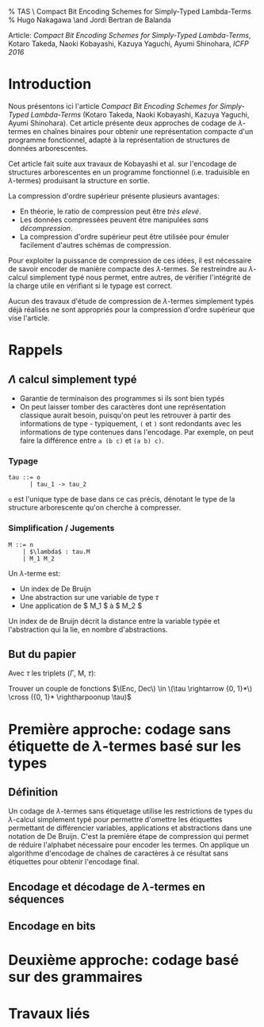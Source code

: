 % TAS \\ Compact Bit Encoding Schemes for Simply-Typed Lambda-Terms
% Hugo Nakagawa \and Jordi Bertran de Balanda

Article: _Compact Bit Encoding Schemes for Simply-Typed Lambda-Terms_, Kotaro Takeda, Naoki Kobayashi, Kazuya Yaguchi, Ayumi Shinohara, _ICFP 2016_

# Introduction

Nous présentons ici l'article _Compact Bit Encoding Schemes for Simply-Typed Lambda-Terms_ (Kotaro Takeda, Naoki Kobayashi, Kazuya Yaguchi, Ayumi Shinohara).
Cet article présente deux approches de codage de $\lambda$-termes en chaînes binaires pour obtenir une représentation compacte d'un programme fonctionnel, adapté
à la représentation de structures de données arborescentes.

Cet article fait suite aux travaux de Kobayashi et al. sur l'encodage de structures arborescentes en un programme fonctionnel (i.e. traduisible en $\lambda$-termes) produisant la structure
en sortie. 

La compression d'ordre supérieur présente plusieurs avantages:

* En théorie, le ratio de compression peut être _très elevé_.
* Les données compressées peuvent être manipulées _sans décompression_.
* La compression d'ordre supérieur peut être utilisée pour émuler facilement d'autres schémas de compression.

Pour exploiter la puissance de compression de ces idées, il est nécessaire de savoir encoder de manière compacte des $\lambda$-termes. Se restreindre au 
$\lambda$-calcul simplement typé nous permet, entre autres, de vérifier l'intégrité de la charge utile en vérifiant si le typage est correct.

Aucun des travaux d'étude de compression de $\lambda$-termes simplement typés déjà réalisés ne sont appropriés pour la compression d'ordre supérieur que vise l'article.

# Rappels

## $\Lambda$ calcul simplement typé

* Garantie de terminaison des programmes si ils sont bien typés
* On peut laisser tomber des caractères dont une représentation classique aurait besoin, puisqu'on peut les retrouver à partir des informations de
  type - typiquement, `(` et `)` sont redondants avec les informations de type contenues dans l'encodage.
  Par exemple, on peut faire la différence entre `a (b c)` et `(a b) c)`.
  
### Typage

```
tau ::= o
      | tau_1 -> tau_2
```

`o` est l'unique type de base dans ce cas précis, dénotant le type de la structure arborescente qu'on cherche à compresser.

### Simplification / Jugements

```
M ::= n
    | $\lambda$ : tau.M
    | M_1 M_2
```

Un $\lambda$-terme est:

* Un index de De Bruijn
* Une abstraction sur une variable de type $\tau$
* Une application de $ M_1 $ à $ M_2 $

Un index de de Bruijn décrit la distance entre la variable typée et l'abstraction qui la lie, en nombre d'abstractions.

## But du papier

Avec $\tau$ les triplets ($\Gamma$, M, $\tau$): 

Trouver un couple de fonctions $\(Enc, Dec\) \in \(\tau \rightarrow {0, 1}*\) \cross ({0, 1}* \rightharpoonup \tau)$

# Première approche: codage sans étiquette de $\lambda$-termes basé sur les types

## Définition

Un codage de $\lambda$-termes sans étiquetage utilise les restrictions de types du $\lambda$-calcul simplement typé pour permettre d'omettre
les étiquettes permettant de différencier variables, applications et abstractions dans une notation de De Bruijn. C'est la 
première étape de compression qui permet de réduire l'alphabet nécessaire pour encoder les termes. On applique un algorithme d'encodage
de chaînes de caractères à ce résultat sans étiquettes pour obtenir l'encodage final.

## Encodage et décodage de $\lambda$-termes en séquences



## Encodage en bits

# Deuxième approche: codage basé sur des grammaires

# Travaux liés
